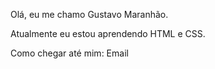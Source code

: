 Olá, eu me chamo Gustavo Maranhão.

Atualmente eu estou aprendendo HTML e CSS.

Como chegar até mim:  Email

